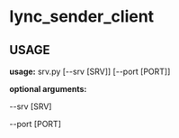 # lync_sender_client

## USAGE

**usage:** srv.py [--srv [SRV]] [--port [PORT]]              

**optional arguments:**
  
  --srv [SRV]
    
  --port [PORT]
  
